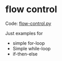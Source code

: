 # flow control

Code: [flow-control.py](./flow-control.py)

Just examples for

- simple for-loop
- Simple while-loop
- if-then-else